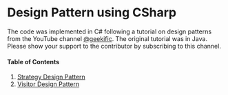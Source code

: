# Design Pattern using CSharp
The code was implemented in C# following a tutorial on design patterns from the YouTube channel [@geekific](https://www.youtube.com/@geekific). The original tutorial was in Java.
Please show your support to the contributor by subscribing to this channel.

#### Table of Contents
1. [Strategy Design Pattern](/StrategyPattern)
2. [Visitor Design Pattern](/VisitorPattern)
